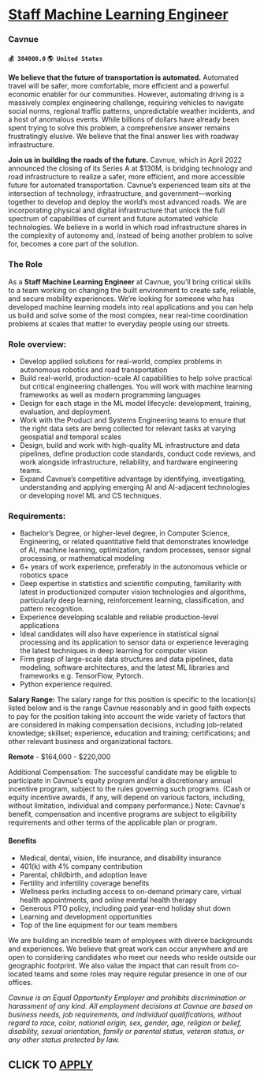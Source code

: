 # [Staff Machine Learning Engineer](https://www.remotewlb.com/apply/staff-machine-learning-engineer-59736)  
### Cavnue  
#### `💰 384000.0` `🌎 United States`  

**We believe that the future of transportation is automated.** Automated travel will be safer, more comfortable, more efficient and a powerful economic enabler for our communities. However, automating driving is a massively complex engineering challenge, requiring vehicles to navigate social norms, regional traffic patterns, unpredictable weather incidents, and a host of anomalous events. While billions of dollars have already been spent trying to solve this problem, a comprehensive answer remains frustratingly elusive. We believe that the final answer lies with roadway infrastructure.

 **Join us in building the roads of the future.** Cavnue, which in April 2022 announced the closing of its Series A at $130M, is bridging technology and road infrastructure to realize a safer, more efficient, and more accessible future for automated transportation. Cavnue’s experienced team sits at the intersection of technology, infrastructure, and government—working together to develop and deploy the world’s most advanced roads. We are incorporating physical and digital infrastructure that unlock the full spectrum of capabilities of current and future automated vehicle technologies. We believe in a world in which road infrastructure shares in the complexity of autonomy and, instead of being another problem to solve for, becomes a core part of the solution.

### The Role

As a **Staff Machine Learning Engineer** at Cavnue, you’ll bring critical skills to a team working on changing the built environment to create safe, reliable, and secure mobility experiences. We’re looking for someone who has developed machine learning models into real applications and you can help us build and solve some of the most complex, near real-time coordination problems at scales that matter to everyday people using our streets.

### Role overview:

  * Develop applied solutions for real-world, complex problems in autonomous robotics and road transportation
  * Build real-world, production-scale AI capabilities to help solve practical but critical engineering challenges. You will work with machine learning frameworks as well as modern programming languages
  * Design for each stage in the ML model lifecycle: development, training, evaluation, and deployment.
  * Work with the Product and Systems Engineering teams to ensure that the right data sets are being collected for relevant tasks at varying geospatial and temporal scales
  * Design, build and work with high-quality ML infrastructure and data pipelines, define production code standards, conduct code reviews, and work alongside infrastructure, reliability, and hardware engineering teams.
  * Expand Cavnue’s competitive advantage by identifying, investigating, understanding and applying emerging AI and AI-adjacent technologies or developing novel ML and CS techniques.

### Requirements:

  * Bachelor’s Degree, or higher-level degree, in Computer Science, Engineering, or related quantitative field that demonstrates knowledge of AI, machine learning, optimization, random processes, sensor signal processing, or mathematical modeling
  * 6+ years of work experience, preferably in the autonomous vehicle or robotics space
  * Deep expertise in statistics and scientific computing, familiarity with latest in productionized computer vision technologies and algorithms, particularly deep learning, reinforcement learning, classification, and pattern recognition.
  * Experience developing scalable and reliable production-level applications
  * Ideal candidates will also have experience in statistical signal processing and its application to sensor data or experience leveraging the latest techniques in deep learning for computer vision
  * Firm grasp of large-scale data structures and data pipelines, data modeling, software architectures, and the latest ML libraries and frameworks e.g. TensorFlow, Pytorch.
  * Python experience required.

**Salary Range:** The salary range for this position is specific to the location(s) listed below and is the range Cavnue reasonably and in good faith expects to pay for the position taking into account the wide variety of factors that are considered in making compensation decisions, including job-related knowledge; skillset; experience, education and training; certifications; and other relevant business and organizational factors.

 **Remote** \- $164,000 - $220,000

Additional Compensation: The successful candidate may be eligible to participate in Cavnue's equity program and/or a discretionary annual incentive program, subject to the rules governing such programs. (Cash or equity incentive awards, if any, will depend on various factors, including, without limitation, individual and company performance.) Note: Cavnue's benefit, compensation and incentive programs are subject to eligibility requirements and other terms of the applicable plan or program.

####  **Benefits**

  * Medical, dental, vision, life insurance, and disability insurance 
  * 401(k) with 4% company contribution
  * Parental, childbirth, and adoption leave 
  * Fertility and infertility coverage benefits 
  * Wellness perks including access to on-demand primary care, virtual health appointments, and online mental health therapy 
  * Generous PTO policy, including paid year-end holiday shut down
  * Learning and development opportunities 
  * Top of the line equipment for our team members

We are building an incredible team of employees with diverse backgrounds and experiences. We believe that great work can occur anywhere and are open to considering candidates who meet our needs who reside outside our geographic footprint. We also value the impact that can result from co-located teams and some roles may require regular presence in one of our offices.

 _Cavnue is an Equal Opportunity Employer and prohibits discrimination or harassment of any kind. All employment decisions at Cavnue are based on business needs, job requirements, and individual qualifications, without regard to race, color, national origin, sex, gender, age, religion or belief, disability, sexual orientation, family or parental status, veteran status, or any other status protected by law._

  
## CLICK TO [APPLY](https://www.remotewlb.com/apply/staff-machine-learning-engineer-59736)

